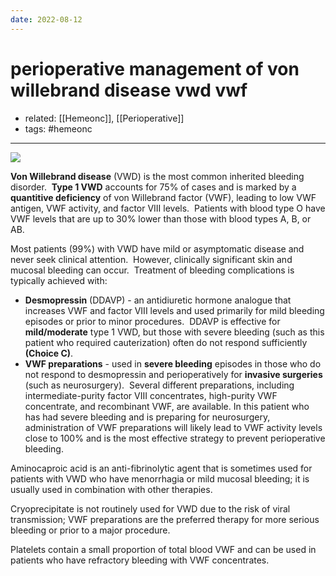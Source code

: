 ```yaml
---
date: 2022-08-12
---
```


# perioperative management of von willebrand disease vwd vwf

- related: [[Hemeonc]], [[Perioperative]]
- tags: #hemeonc
---

![](https://photos.thisispiggy.com/file/wikiFiles/20220812152833.png)

**Von Willebrand disease** (VWD) is the most common inherited bleeding disorder.  **Type 1 VWD** accounts for 75% of cases and is marked by a **quantitive deficiency** of von Willebrand factor (VWF), leading to low VWF antigen, VWF activity, and factor VIII levels.  Patients with blood type O have VWF levels that are up to 30% lower than those with blood types A, B, or AB.

Most patients (99%) with VWD have mild or asymptomatic disease and never seek clinical attention.  However, clinically significant skin and mucosal bleeding can occur.  Treatment of bleeding complications is typically achieved with:

- **Desmopressin** (DDAVP) - an antidiuretic hormone analogue that increases VWF and factor VIII levels and used primarily for mild bleeding episodes or prior to minor procedures.  DDAVP is effective for **mild/moderate** type 1 VWD, but those with severe bleeding (such as this patient who required cauterization) often do not respond sufficiently **(Choice C)**.
- **VWF preparations** - used in **severe bleeding** episodes in those who do not respond to desmopressin and perioperatively for **invasive surgeries** (such as neurosurgery).  Several different preparations, including intermediate-purity factor VIII concentrates, high-purity VWF concentrate, and recombinant VWF, are available.
  In this patient who has had severe bleeding and is preparing for neurosurgery, administration of VWF preparations will likely lead to VWF activity levels close to 100% and is the most effective strategy to prevent perioperative bleeding.

Aminocaproic acid is an anti-fibrinolytic agent that is sometimes used for patients with VWD who have menorrhagia or mild mucosal bleeding; it is usually used in combination with other therapies.

Cryoprecipitate is not routinely used for VWD due to the risk of viral transmission; VWF preparations are the preferred therapy for more serious bleeding or prior to a major procedure.

Platelets contain a small proportion of total blood VWF and can be used in patients who have refractory bleeding with VWF concentrates.
